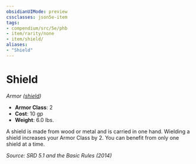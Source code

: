 ```yaml
---
obsidianUIMode: preview
cssclasses: json5e-item
tags:
- compendium/src/5e/phb
- item/rarity/none
- item/shield/
aliases: 
- "Shield"
---
```

# Shield
*Armor ([shield](compendium/items/shield.md))*  

- **Armor Class**: 2
- **Cost**: 10 gp
- **Weight**: 6.0 lbs.

A shield is made from wood or metal and is carried in one hand. Wielding a shield increases your Armor Class by 2. You can benefit from only one shield at a time.

*Source: SRD 5.1 and the Basic Rules (2014)*